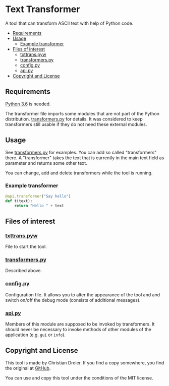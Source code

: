 # Text Transformer

A tool that can transform ASCII text with help of Python code.

- [Requirements](#requirements)
- [Usage](#usage)
  - [Example transformer](#example-transformer)
- [Files of interest](#files-of-interest)
  - [txttrans.pyw](#txttranspyw)
  - [transformers.py](#transformerspy)
  - [config.py](#configpy)
  - [api.py](#apipy)
- [Copyright and License](#copyright-and-license)


## Requirements

[Python 3.6](https://www.python.org/) is needed.

The transformer file imports some modules that are not part of the Python distribution. [transformers.py](transformers.py) for details. It was considered to keep transformers still usable if they do not need these external modules.


## Usage

See [transformers.py](transformers.py) for examples. You can add so called "transformers" there. A "transformer" takes the text that is currently in the main text field as parameter and returns some other text.

You can change, add and delete transformers while the tool is running.


### Example transformer

```python
@api.transformer("Say hello")
def t(text):
    return "Hello " + text
```


## Files of interest

### [txttrans.pyw](txttrans.pyw)

File to start the tool.


### [transformers.py](transformers.py)

Described above.


### [config.py](config.py)

Configuration file. It allows you to alter the appearance of the tool and and switch on/off the debug mode (consists of additional messages).


### [api.py](api.py)

Members of this module are supposed to be invoked by transformers. It should never be necessary to invoke methods of other modules of the application (e.g. `gui` or `info`).

## Copyright and License

This tool is made by Christian Dreier. If you find a copy somewhere, you find the original at [GitHub](https://github.com/c3er/txttrans).

You can use and copy this tool under the conditions of the MIT license.
